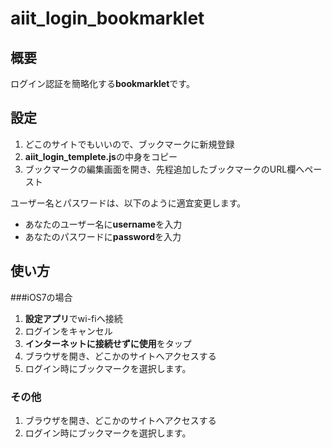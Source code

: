 # aiit_login_bookmarklet

## 概要
ログイン認証を簡略化する**bookmarklet**です。

## 設定
1. どこのサイトでもいいので、ブックマークに新規登録
2. **aiit_login_templete.js**の中身をコピー
3. ブックマークの編集画面を開き、先程追加したブックマークのURL欄へペースト

ユーザー名とパスワードは、以下のように適宜変更します。

* あなたのユーザー名に**username**を入力
* あなたのパスワードに**password**を入力

## 使い方

###iOS7の場合

1. **設定アプリ**でwi-fiへ接続
2. ログインをキャンセル
3. **インターネットに接続せずに使用**をタップ
4. ブラウザを開き、どこかのサイトへアクセスする
5. ログイン時にブックマークを選択します。


### その他

1. ブラウザを開き、どこかのサイトへアクセスする
2. ログイン時にブックマークを選択します。
 